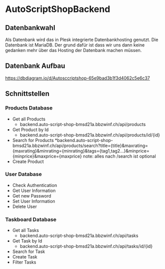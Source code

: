 # AutoScriptShopBackend

## Datenbankwahl
Als Datenbank wird das in Plesk integrierte Datenbankhosting genutzt. Die Datenbank ist MariaDB. Der grund dafür ist dass wir uns dann keine gedanken mehr über das Hosting der Datenbank machen müssen. 

## Datenbank Aufbau
https://dbdiagram.io/d/Autosccriptshop-65e9bad3b1f3d4062c5e6c37


## Schnittstellen

### Products Database
* Get all Products
    * backend.auto-script-shop-bmsd21a.bbzwinf.ch/api/products
* Get Product by Id
    * backend.auto-script-shop-bmsd21a.bbzwinf.ch/api/products/id/{id}
* Search for Products
      *backend.auto-script-shop-bmsd21a.bbzwinf.ch/api/products/search?title={title}&maxrating={maxrating}&minrating={minrating}&tags={tag1,tag2...}&minprice={minprice}&maxprice={maxprice}
      note: alles nach /search ist optional
* Create Product


### User Database
* Check Authentication
* Get User Information
* Get new Password
* Set User Information
* Delete User

### Taskboard Database
* Get all Tasks
  * backend.auto-script-shop-bmsd21a.bbzwinf.ch/api/tasks
* Get Task by Id
  * backend.auto-script-shop-bmsd21a.bbzwinf.ch/api/tasks/id/{id}
* Search for Task
* Create Task
* Filter Tasks
